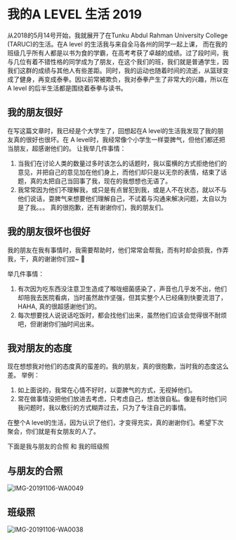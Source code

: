# 我的A LEVEL 生活 2019

从2018的5月14号开始，我就展开了在Tunku Abdul Rahman University College (TARUC)的生活。在A level 的生活我与来自全马各州的同学一起上课， 而在我的班级几乎所有人都是以书为食的学霸，在高考考获了卓越的成绩。过了段时间，我与几位有着不错性格的同学成为了朋友，在这个我们的班，我们就是普通学生，因我们这群的成绩与其他人有些差距。同时，我的运动也随着时间的流逝，从篮球变成了健身，再变成泰拳。因以前常被欺负，我对泰拳产生了非常大的兴趣，所以在A level 的后半生活都是围绕着泰拳与读书。

## 我的朋友很好
在写这篇文章时，我已经是个大学生了，回想起在A level的生活我发现了我的朋友真的很好也很坏。在 A level时，我经常像个小学生一样耍脾气，但他们都还把当朋友，超感谢他们的。
让我举几件事情：
1. 当我们在讨论人类的数量过多时该怎么的话题时，我以蛮横的方式拒绝他们的意见，并把自己的意见加在他们身上，而他们却只是以无奈的表情，结束了话题，真的太把自己当回事了我，现在的我想想也无语了。
2. 我常常因为他们不理解我，或只是有点冒犯到我，或是人不在状态，就以不与他们说话，耍脾气来想要他们理解自己，不试着与沟通来解决问题，太自以为是了我。。。
真的很抱歉，还有谢谢你们，我的朋友们。

## 我的朋友很坏也很好
我的朋友在我有事情时，我需要帮助时，他们常常会帮我，而有时却会损我，作弄我，干，真的谢谢你们捏~ :rofl:

举几件事情：
1. 有次因为吃东西没注意卫生造成了喉咙细菌感染了，声音也几乎发不出，他们却陪我去医院看病，当时虽然故作坚强，但其实整个人已经痛到快要流泪了，HAHA, 真的很超感谢他们的。
2. 每次想要找人说说话吃饭时，都会找他们出来，虽然他们应该会觉得很不耐烦吧，但谢谢你们抽时间出来。

## 我对朋友的态度
现在想想我对他们的态度真的蛮差的。我的朋友，真的很抱歉，当时我的态度这么差。
举例：
1. 如上面说的，我常在心情不好时，以耍脾气的方式，无视掉他们。
2. 常在做事情没把他们放进去考虑，只考虑自己，想法很自私。像是有时他们问我问题时，我以敷衍的方式糊弄过去，只为了专注自己的事情。

在整个A level的生活，因为认识了他们，才变得充实，真的谢谢你们。希望下次聚会，你们就是有女朋友的人了。

下面是我与朋友的合照 和 我的班级照

## 与朋友的合照
![IMG-20191106-WA0049](https://user-images.githubusercontent.com/106055800/170278243-99bfb663-d196-4b09-b349-4ec519d76a7f.jpg)

## 班级照
![IMG-20191106-WA0038](https://user-images.githubusercontent.com/106055800/170278562-72681d7e-c951-4ba8-b1a7-10a07f12cf44.jpg)

 

